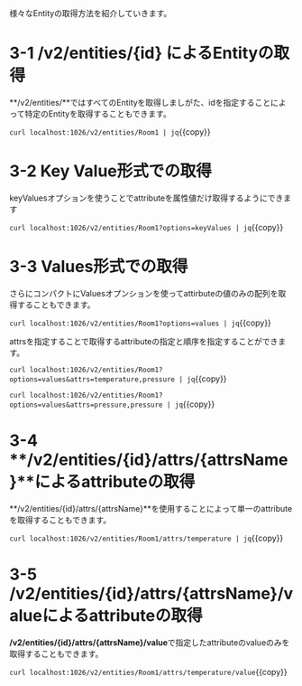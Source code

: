様々なEntityの取得方法を紹介していきます。

# 3-1 **/v2/entities/{id}** によるEntityの取得

**/v2/entities/**ではすべてのEntityを取得しましがた、idを指定することによって特定のEntityを取得することもできます。

`curl localhost:1026/v2/entities/Room1 | jq`{{copy}}

# 3-2 Key Value形式での取得

keyValuesオプションを使うことでattributeを属性値だけ取得するようにできます

`curl localhost:1026/v2/entities/Room1?options=keyValues | jq`{{copy}}

# 3-3 Values形式での取得

さらにコンパクトにValuesオプンションを使ってattirbuteの値のみの配列を取得することもできます。

`curl localhost:1026/v2/entities/Room1?options=values | jq`{{copy}}

attrsを指定することで取得するattributeの指定と順序を指定することができます。

`curl localhost:1026/v2/entities/Room1?options=values&attrs=temperature,pressure | jq`{{copy}}

`curl localhost:1026/v2/entities/Room1?options=values&attrs=pressure,pressure | jq`{{copy}}

# 3-4 **/v2/entities/{id}/attrs/{attrsName}**によるattributeの取得

**/v2/entities/{id}/attrs/{attrsName}**を使用することによって単一のattributeを取得することもできます。

`curl localhost:1026/v2/entities/Room1/attrs/temperature | jq`{{copy}}

# 3-5 **/v2/entities/{id}/attrs/{attrsName}/value**によるattributeの取得

**/v2/entities/{id}/attrs/{attrsName}/value**で指定したattributeのvalueのみを取得することもできます。

`curl localhost:1026/v2/entities/Room1/attrs/temperature/value`{{copy}}

